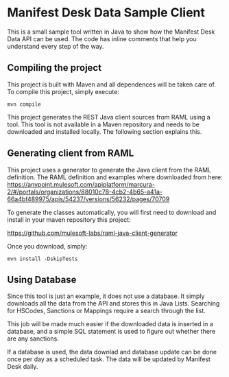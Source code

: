 # Manifest Desk Data Sample Client

This is a small sample tool written in Java to show how the Manifest Desk Data API can be used. The code has inline comments that help you understand every step of the way.

## Compiling the project

This project is built with Maven and all dependences will be taken care of. To compile this project, simply execute:

```mvn compile```

This project generates the REST Java client sources from RAML using a tool. This tool is not available in a Maven repository and needs to be downloaded and installed locally. The following section explains this.

## Generating client from RAML

This project uses a generator to generate the Java client from the RAML definition. The RAML definition and examples where downloaded from here: https://anypoint.mulesoft.com/apiplatform/marcura-2/#/portals/organizations/88010c78-4cb2-4b65-a41a-66a4bf489975/apis/54237/versions/56232/pages/70709

To generate the classes automatically, you will first need to download and install in your maven repository this project:

https://github.com/mulesoft-labs/raml-java-client-generator

Once you download, simply:

```mvn install -DskipTests```

## Using Database

Since this tool is just an example, it does not use a database. It simply downloads all the data from the API and stores this in Java Lists. Searching for HSCodes, Sanctions or Mappings require a search through the list. 

This job will be made much easier if the downloaded data is inserted in a database, and a simple SQL statement is used to figure out whether there are any sanctions.

If a database is used, the data downlad and database update can be done once per day as a scheduled task. The data will be updated by Manifest Desk daily.
